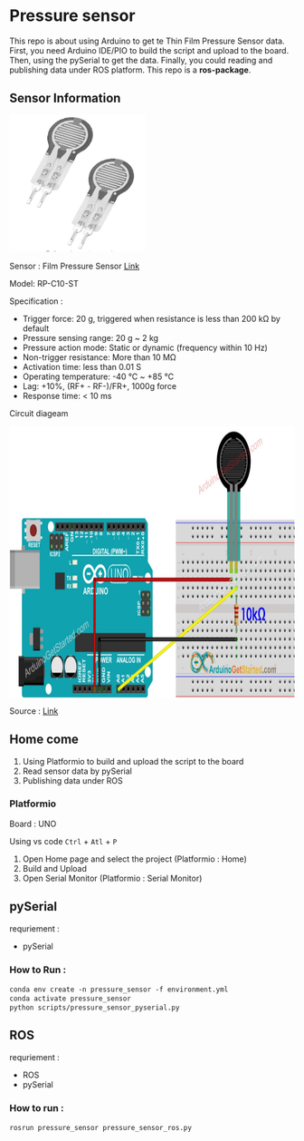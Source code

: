 # Pressure sensor
This repo is about using Arduino to get te Thin Film Pressure Sensor data.
First, you need Arduino IDE/PIO to build the script and upload to the board. Then, using the pySerial to get the data. Finally, you could reading and publishing data under ROS platform. This repo is a **ros-package**.

## Sensor Information

<img src="figures/pressure_sensor.png" align="x" height="240" width="240" >

Sensor : Film Pressure Sensor [Link](https://www.amazon.com/Pressure-Precise-Force-Sensitive-Resistor-Resistance-type/dp/B07T1CHY58/ref=asc_df_B07T1CHY58/?tag=hyprod-20&linkCode=df0&hvadid=475788796522&hvpos=&hvnetw=g&hvrand=15301064731223659480&hvpone=&hvptwo=&hvqmt=&hvdev=c&hvdvcmdl=&hvlocint=&hvlocphy=1027116&hvtargid=pla-1002375752122&psc=1)

Model: RP-C10-ST

Specification :

- Trigger force: 20 g, triggered when resistance is less than 200 kΩ by default
- Pressure sensing range: 20 g ~ 2 kg
- Pressure action mode: Static or dynamic (frequency within 10 Hz)
- Non-trigger resistance: More than 10 MΩ
- Activation time: less than 0.01 S
- Operating temperature: -40 ℃ ~ +85 ℃
- Lag: +10%, (RF+ - RF-)/FR+, 1000g force
- Response time: < 10 ms

Circuit diageam

<img src="figures/circuit_diageam.jpg" align="center" height="480" width="774" >

Source : [Link](https://arduinogetstarted.com/tutorials/arduino-force-sensor)

## Home come
1. Using Platformio to build and upload the script to the board
2. Read sensor data by pySerial
3. Publishing data under ROS

### Platformio
Board : UNO

Using vs code
```Ctrl``` + ```Atl``` + ```P```

1. Open Home page and select the project (Platformio : Home)
2. Build and Upload
3. Open Serial Monitor (Platformio : Serial Monitor)

## pySerial

requriement : 
- pySerial

### How to Run : 

```bash=
conda env create -n pressure_sensor -f environment.yml
conda activate pressure_sensor
python scripts/pressure_sensor_pyserial.py
```

## ROS
requriement : 
- ROS
- pySerial

### How to run :
```bash=
rosrun pressure_sensor pressure_sensor_ros.py
```